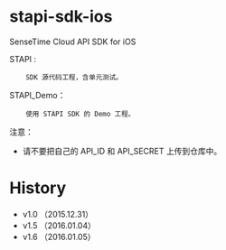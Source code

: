 # stapi-sdk-ios

SenseTime Cloud API SDK for iOS 


STAPI :  

		SDK 源代码工程，含单元测试。
		
		
STAPI_Demo：

		使用 STAPI SDK 的 Demo 工程。


注意：
 
* 请不要把自己的 API\_ID 和 API\_SECRET 上传到仓库中。

# History 
* v1.0  （2015.12.31）
* v1.5  （2016.01.04）
* v1.6  （2016.01.05）


